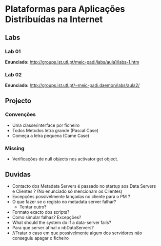 Plataformas para Aplicações Distribuídas na Internet
====================================================

## Labs

### Lab 01

**Enunciado:** http://groups.ist.utl.pt/meic-padi/labs/aula1/labs-1.htm

### Lab 02

**Enunciado:** http://groups.ist.utl.pt/~meic-padi.daemon/labs/aula2/

## Projecto

### Convenções
*   Uma classe/interface por ficheiro
*   Todos Metodos letra grande (Pascal Case)
*   Começa a letra pequena (Came Case)

### Missing
*   Verificações de null objects nos activator get object.

## Duvidas
*   Contacto dos Metadata Servers é passado no startup aos Data Servers e Clientes ? (No enunciado só mencionam os Clientes)
*   Excepções possivelmente lançadas no cliente para o PM ?
*   O que fazer se o registo no metadata server falhar?
    *   Tentar outro?
*   Formato exacto dos scripts?
*   Como simular falhas? Excepções?
*   What should the system do if a data-server fails?
*   Para que server afinal o nbDataServers?
*   //Tratar o caso em que possivelmente algum dos servidores não conseguiu apagar o ficheiro
